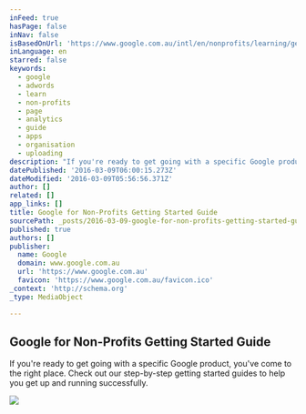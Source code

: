```yaml
---
inFeed: true
hasPage: false
inNav: false
isBasedOnUrl: 'https://www.google.com.au/intl/en/nonprofits/learning/getting-started.html'
inLanguage: en
starred: false
keywords:
  - google
  - adwords
  - learn
  - non-profits
  - page
  - analytics
  - guide
  - apps
  - organisation
  - uploading
description: "If you're ready to get going with a specific Google product, you've come to the right place. Check out our step-by-step getting started guides to help you get up and running successfully."
datePublished: '2016-03-09T06:00:15.273Z'
dateModified: '2016-03-09T05:56:56.371Z'
author: []
related: []
app_links: []
title: Google for Non-Profits Getting Started Guide
sourcePath: _posts/2016-03-09-google-for-non-profits-getting-started-guide.md
published: true
authors: []
publisher:
  name: Google
  domain: www.google.com.au
  url: 'https://www.google.com.au'
  favicon: 'https://www.google.com.au/favicon.ico'
_context: 'http://schema.org'
_type: MediaObject

---
```

<article style=""><h1>Google for Non-Profits Getting Started Guide</h1><p>If you're ready to get going with a specific Google product, you've come to the right place. Check out our step-by-step getting started guides to help you get up and running successfully.</p><img src="https://s3-us-west-2.amazonaws.com/the-grid-img/p/9056a68ec4681ba9e9373b4f3ac9f32cd5860380.png" /></article>